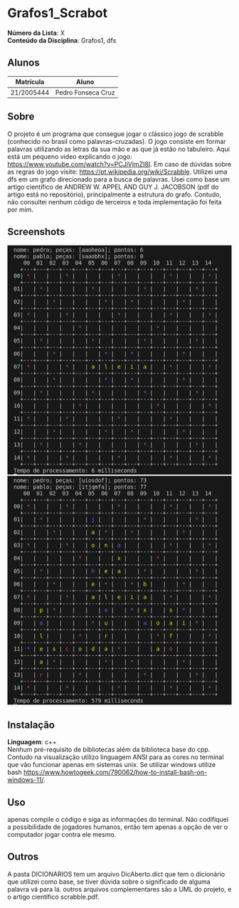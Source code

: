 # Grafos1_Scrabot

**Número da Lista**: X<br>
**Conteúdo da Disciplina**: Grafos1, dfs<br>

## Alunos
|Matrícula | Aluno |
| -- | -- |
| 21/2005444  |  Pedro Fonseca Cruz |

## Sobre
O projeto é um programa que consegue jogar o clássico jogo de scrabble (conhecido no brasil como palavras-cruzadas). O jogo consiste em formar palavras utilizando as letras da sua mão e as que já estão no tabuleiro. Aqui está um pequeno video explicando o jogo: https://www.youtube.com/watch?v=PCJiVjmZI8I. Em caso de dúvidas sobre as regras do jogo visite: https://pt.wikipedia.org/wiki/Scrabble. Utilizei uma dfs em um grafo direcionado para a busca de palavras. Usei como base um artigo científico de ANDREW  W. APPEL  AND GUY  J. JACOBSON (pdf do artigo está no repositório), principalmente a estrutura do grafo. Contudo, não consultei nenhum código de terceiros e toda implementação foi feita por mim.

## Screenshots
![](imagens/tabuleiro_comeco.png)
![](imagens/tabuleiro_final.png)

## Instalação
**Linguagem**: c++<br>
Nenhum pré-requisito de bibliotecas além da biblioteca base do cpp. Contudo na visualização utilizo linguagem ANSI para as cores no terminal que vão funcionar apenas em sistemas unix. Se utilizar windows utilize bash https://www.howtogeek.com/790062/how-to-install-bash-on-windows-11/.

## Uso
apenas compile o código e siga as informações do terminal. Não codifiquei a possibilidade de jogadores humanos, então tem apenas a opção de ver o computador jogar contra ele mesmo.

## Outros
A pasta DICIONARIOS tem um arquivo DicAberto.dict que tem o dicionário que utilizei como base, se tiver dúvida sobre o significado de alguma palavra vá para lá. outros arquivos complementares são a UML do projeto, e o artigo científico scrabble.pdf.